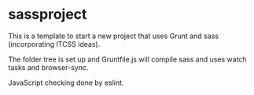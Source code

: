 # sassproject

This is a template to start a new project that uses Grunt and sass (incorporating ITCSS ideas).

The folder tree is set up and Gruntfile.js will compile sass and uses watch tasks and browser-sync.

JavaScript checking done by eslint.
